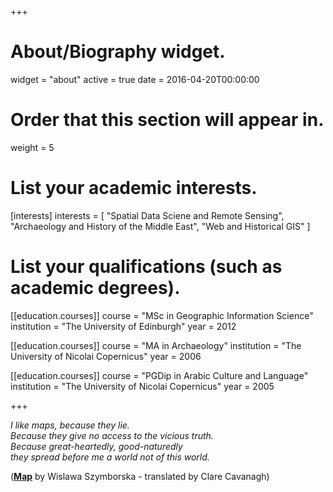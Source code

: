 +++
# About/Biography widget.
widget = "about"
active = true
date = 2016-04-20T00:00:00

# Order that this section will appear in.
weight = 5

# List your academic interests.
[interests]
  interests = [
    "Spatial Data Sciene and Remote Sensing",
    "Archaeology and History of the Middle East",
    "Web and Historical GIS"
  ]

# List your qualifications (such as academic degrees).
[[education.courses]]
  course = "MSc in Geographic Information Science"
  institution = "The University of Edinburgh"
  year = 2012

[[education.courses]]
  course = "MA in Archaeology"
  institution = "The University of Nicolai Copernicus"
  year = 2006

[[education.courses]]
  course = "PGDip in Arabic Culture and Language"
  institution = "The University of Nicolai Copernicus"
  year = 2005
 
+++

*I like maps, because they lie.  
Because they give no access to the vicious truth.  
Because great-heartedly, good-naturedly  
they spread before me a world
not of this world.*

([**Map**](https://www.newyorker.com/magazine/2014/04/14/map) by Wislawa Szymborska - translated by Clare Cavanagh)
